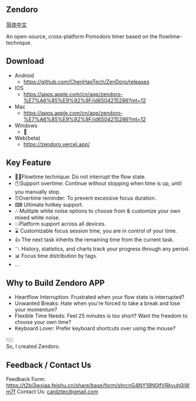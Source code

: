## Zendoro
[简体中文](./doc/README_ch.md)

An open-source, cross-platform Pomodoro timer based on the flowtime-technique.
## Download 

- Android
    - https://github.com/ChenHaoTech/ZenDoro/releases
- IOS
    - https://apps.apple.com/cn/app/zendoro-%E7%A6%85%E9%92%9F/id6504215286?mt=12
- Mac
    - https://apps.apple.com/cn/app/zendoro-%E7%A6%85%E9%92%9F/id6504215286?mt=12
- Windows
    - 🚧
- Web(beta)
  - https://zendoro.vercel.app/

## Key Feature 
- 🧑‍💻Flowtime technique: Do not interrupt the flow state.
- 🕚Support overtime: Continue without stopping when time is up, until you manually stop.
- ⏰Overtime reminder: To prevent excessive focus duration.
- ⌨ Ultimate hotkey support.
- 🎶 Multiple white noise options to choose from & customize your own mixed white noise.
- 💥Platform support across all devices.
- ⌛ Customizable focus session time, you are in control of your time.
- 👍 The next task inherits the remaining time from the current task.
- 〽️ History, statistics, and charts track your progress through any period.
- 📊 Focus time distribution by tags.
- ...

## Why to Build Zendoro APP
- Heartflow Interruption: Frustrated when your flow state is interrupted?
- Unwanted Breaks: Hate when you're forced to take a break and lose your momentum?
- Flexible Time Needs: Feel 25 minutes is too short? Want the freedom to choose your own time?
- Keyboard Lover: Prefer keyboard shortcuts over using the mouse?

👇🏼  
So, I created Zendoro.  

## Feedback / Contact Us
Feedback Form: https://t2bj3wxiaa.feishu.cn/share/base/form/shrcnG4NY19N0IfVRkyuh0iWm7f
Contact Us: cardztec@gmail.com